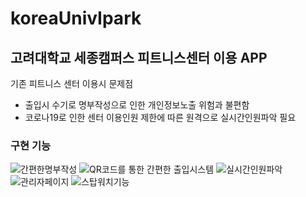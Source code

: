 # koreaUnivIpark
## 고려대학교 세종캠퍼스 피트니스센터 이용 APP

기존 피트니스 센터 이용시 문제점
- 출입시 수기로 명부작성으로 인한 개인정보노출 위험과 불편함
- 코로나19로 인한 센터 이용인원 제한에 따른 원격으로 실시간인원파악 필요

### 구현 기능
![간편한명부작성](https://user-images.githubusercontent.com/50539439/121852317-454e1e00-cd2a-11eb-92ae-2e86b8ace27d.png)
![QR코드를 통한 간편한 출입시스템](https://user-images.githubusercontent.com/50539439/121853218-9c082780-cd2b-11eb-9db6-8f66a8ab0b47.png)
![실시간인원파악](https://user-images.githubusercontent.com/50539439/121853224-9dd1eb00-cd2b-11eb-987f-a97504d89d2d.png)
![관리자페이지](https://user-images.githubusercontent.com/50539439/121853227-9f031800-cd2b-11eb-87d0-bd48018d3d10.png)
![스탑워치기능](https://user-images.githubusercontent.com/50539439/121853232-a0344500-cd2b-11eb-8fc1-b08117a4bc98.png)
